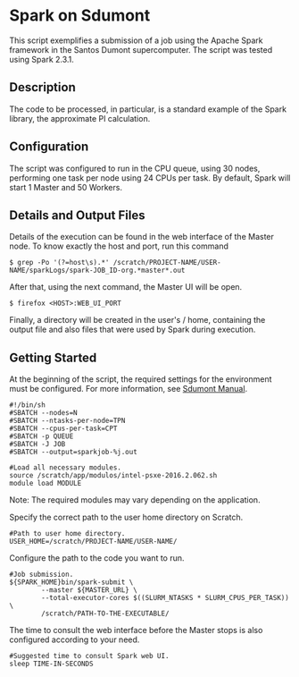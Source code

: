 # Spark on Sdumont
This script exemplifies a submission of a job using the Apache Spark framework in the Santos Dumont supercomputer.
The script was tested using Spark 2.3.1.

## Description
The code to be processed, in particular, is a standard example of the Spark library, the approximate PI calculation.

## Configuration
The script was configured to run in the CPU queue, using 30 nodes, performing one task per node using 24 CPUs per task.
By default, Spark will start 1 Master and 50 Workers.

## Details and Output Files

Details of the execution can be found in the web interface of the Master node.
To know exactly the host and port, run this command

```
$ grep -Po '(?=host\s).*' /scratch/PROJECT-NAME/USER-NAME/sparkLogs/spark-JOB_ID-org.*master*.out
```

After that, using the next command, the Master UI will be open.
```
$ firefox <HOST>:WEB_UI_PORT

```

Finally, a directory will be created in the user's / home, containing the output file and also  files that were used by Spark during execution.

## Getting Started
At the beginning of the script, the required settings for the environment must be configured.
For more information, see [Sdumont Manual](https://sdumont.lncc.br/support_manual.php?pg=support#).

```
#!/bin/sh
#SBATCH --nodes=N
#SBATCH --ntasks-per-node=TPN
#SBATCH --cpus-per-task=CPT
#SBATCH -p QUEUE
#SBATCH -J JOB
#SBATCH --output=sparkjob-%j.out

#Load all necessary modules.
source /scratch/app/modulos/intel-psxe-2016.2.062.sh
module load MODULE
```

Note: The required modules may vary depending on the application.

Specify the correct path to the user home directory on Scratch.

```
#Path to user home directory.
USER_HOME=/scratch/PROJECT-NAME/USER-NAME/
```

Configure the path to the code you want to run.
```
#Job submission.
${SPARK_HOME}bin/spark-submit \
        --master ${MASTER_URL} \
        --total-executor-cores $((SLURM_NTASKS * SLURM_CPUS_PER_TASK)) \
        /scratch/PATH-TO-THE-EXECUTABLE/
```

The time to consult the web interface before the Master stops is also configured according to your need.
```
#Suggested time to consult Spark web UI.
sleep TIME-IN-SECONDS
```
